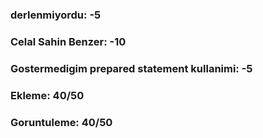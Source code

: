 ### derlenmiyordu: -5

### Celal Sahin Benzer: -10

### Gostermedigim prepared statement kullanimi: -5

### Ekleme: 40/50
### Goruntuleme: 40/50